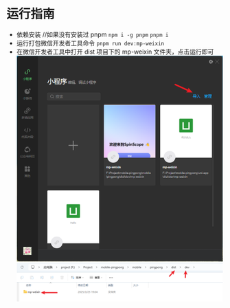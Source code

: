 # 运行指南

- 依赖安装
  //如果没有安装过 pnpm
  `npm i -g pnpm`
  `pnpm i `
- 运行打包微信开发者工具命令
  `pnpm run dev:mp-weixin `
- 在微信开发者工具中打开 dist 项目下的 mp-weixin 文件夹，点击运行即可
  ![README/IMG_20250406-220932777](images/eb017ba298e5935432981755749590a4143678a2deaddc492f578da7b3e2f58f.png)  
  ![README/IMG_20250406-220840069](images/042228bf068039bc37bb164afe3406ba5a70a7f87d0eb84356c93f18490950ba.png)
